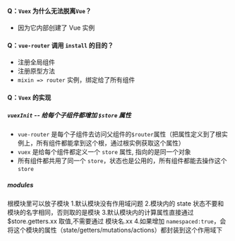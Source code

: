 #### Q：`Vuex` 为什么无法脱离`Vue`？

- 因为它内部创建了 Vue 实例

#### Q：`vue-router` 调用 `install` 的目的？

- 注册全局组件
- 注册原型方法
- `mixin => router` 实例，绑定给了所有组件

#### Q：`Vuex` 的实现

##### `vuexInit` -- 给每个子组件都增加 `$store` 属性

- `vue-router` 是每个子组件去访问父组件的`$router`属性（把属性定义到了根实例上，所有组件都能拿到这个根，通过根实例获取这个属性）
- `vuex` 是给每个组件都定义一个 `store` 属性, 指向的是同一个对象
- 所有组件都共用了同一个 `store`，状态也是公用的，所有组件都能去操作这个 `store`


##### modules
根模块里可以放子模块 
1.默认模块没有作用域问题 
2.模块内的 state 状态不要和模块的名字相同，否则取的是模块
3.默认模块内的计算属性直接通过 $store.getters.xx 取值,不需要通过 模块名.xx
4.如果增加 `namespaced:true`，会将这个模块的属性（state/getters/mutations/actions）都封装到这个作用域下
